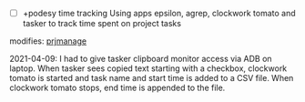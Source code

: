 - [ ] +podesy time tracking
Using apps epsilon, agrep, clockwork tomato and tasker to track time spent on project tasks

modifies:
[prjmanage](prjmanage.md)

2021-04-09: I had to give tasker clipboard monitor access via ADB on laptop. When tasker sees copied text starting with a checkbox, clockwork tomato is started and task name and start time is added to a CSV file. When clockwork tomato stops, end time is appended to the file.